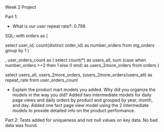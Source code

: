 Week 2 Project

Part 1: 
 - What is our user repeat rate?: 0.798

SQL: 
with orders as (

select user_id, count(distinct order_id) as number_orders
from stg_orders
group by 1
) 

, user_orders_count as (
select count(*) as users_all,
sum (case when number_orders >=2 then 1 else 0 end) as users_2more_orders
from orders
)

select 
users_all,
users_2more_orders,
(users_2more_orders/users_all) as repeat_rate
from user_orders_count

- Explain the product mart models you added. Why did you organize the models in the way you did?
Added two intermediate models for daily page views and daily orders by product and grouped by year, month, and day. Added one fact page view model using the 2 intermediate models to provide detailed info on the product performance.

Part 2: Tests added for uniqueness and not null values on key data. No bad data was found.
